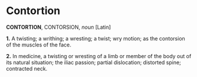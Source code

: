 # Contortion

**CONTORTION**, CONTORSION, _noun_ \[Latin\]

**1.** A twisting; a writhing; a wresting; a twist; wry motion; as the contorsion of the muscles of the face.

**2.** In medicine, a twisting or wresting of a limb or member of the body out of its natural situation; the iliac passion; partial dislocation; distorted spine; contracted neck.